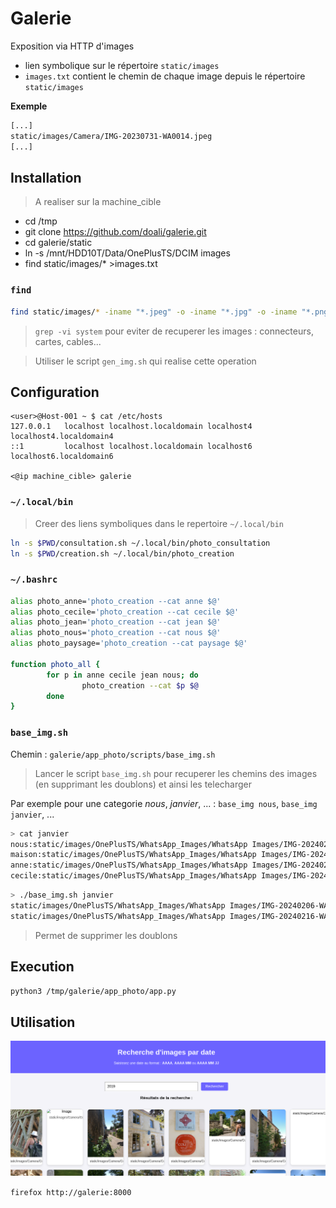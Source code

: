 # Galerie

Exposition via HTTP d'images

- lien symbolique sur le répertoire `static/images`
- `images.txt` contient le chemin de chaque image depuis le répertoire `static/images`

**Exemple**
```bash
[...]
static/images/Camera/IMG-20230731-WA0014.jpeg
[...]
```

## Installation

> A realiser sur la machine_cible

- cd /tmp
- git clone https://github.com/doali/galerie.git
- cd galerie/static
- ln -s /mnt/HDD10T/Data/OnePlusTS/DCIM images
- find static/images/* >images.txt

### `find`

```bash
find static/images/* -iname "*.jpeg" -o -iname "*.jpg" -o -iname "*.png" | grep -vi system >images.txt
```

> `grep -vi system` pour eviter de recuperer les images : connecteurs, cartes, cables...

> Utiliser le script `gen_img.sh` qui realise cette operation

## Configuration

```
<user>@Host-001 ~ $ cat /etc/hosts 
127.0.0.1   localhost localhost.localdomain localhost4 localhost4.localdomain4
::1         localhost localhost.localdomain localhost6 localhost6.localdomain6

<@ip machine_cible>	galerie
```

### `~/.local/bin`

> Creer des liens symboliques dans le repertoire `~/.local/bin`

```bash
ln -s $PWD/consultation.sh ~/.local/bin/photo_consultation
ln -s $PWD/creation.sh ~/.local/bin/photo_creation
```

### `~/.bashrc`

```bash
alias photo_anne='photo_creation --cat anne $@'
alias photo_cecile='photo_creation --cat cecile $@'
alias photo_jean='photo_creation --cat jean $@'
alias photo_nous='photo_creation --cat nous $@'
alias photo_paysage='photo_creation --cat paysage $@'

function photo_all {
        for p in anne cecile jean nous; do
                photo_creation --cat $p $@
        done
}
```

### `base_img.sh`

Chemin : `galerie/app_photo/scripts/base_img.sh`

> Lancer le script `base_img.sh` pour recuperer les chemins des images (en supprimant les doublons) et ainsi les telecharger

Par exemple pour une categorie *nous*, *janvier*, ... : `base_img nous`, `base_img janvier`, ...

```bash
> cat janvier
nous:static/images/OnePlusTS/WhatsApp_Images/WhatsApp Images/IMG-20240206-WA0004.jpg
maison:static/images/OnePlusTS/WhatsApp_Images/WhatsApp Images/IMG-20240206-WA0004.jpg
anne:static/images/OnePlusTS/WhatsApp_Images/WhatsApp Images/IMG-20240216-WA0004.jpg
cecile:static/images/OnePlusTS/WhatsApp_Images/WhatsApp Images/IMG-20240216-WA0004.jpg
```

```bash
> ./base_img.sh janvier
static/images/OnePlusTS/WhatsApp_Images/WhatsApp Images/IMG-20240206-WA0004.jpg
static/images/OnePlusTS/WhatsApp_Images/WhatsApp Images/IMG-20240216-WA0004.jpg
```

> Permet de supprimer les doublons

## Execution

`python3 /tmp/galerie/app_photo/app.py`

## Utilisation

![utilisation](app_photo/doc/img/galerie_utilisation.png)

`firefox http://galerie:8000`
